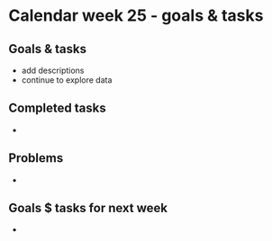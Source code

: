 # Calendar week 25 - goals & tasks

## Goals & tasks
- add descriptions
- continue to explore data

## Completed tasks
- 

## Problems
- 

## Goals $ tasks for next week
- 
